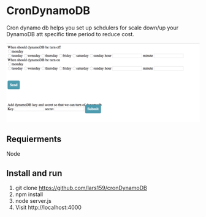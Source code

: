 # CronDynamoDB
Cron dynamo db helps you set up schdulers for scale down/up your DynamoDB att specific time period to reduce cost.

![alt text](https://github.com/lars159/cronDynamoDB/raw/master/img.png)


## Requierments
Node

## Install and run
1. git clone https://github.com/lars159/cronDynamoDB
2. npm install
3. node server.js
4. Visit http://localhost:4000 
